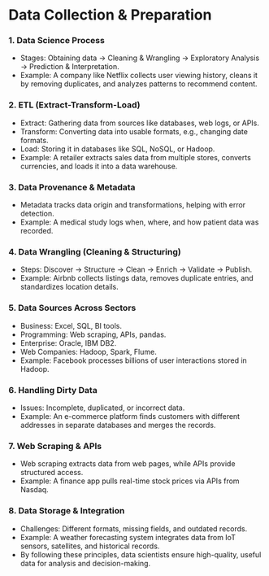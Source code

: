 # Data Collection & Preparation 
### 1. Data Science Process
* Stages: Obtaining data → Cleaning & Wrangling → Exploratory Analysis → Prediction & Interpretation.
* Example: A company like Netflix collects user viewing history, cleans it by removing duplicates, and analyzes patterns to recommend content.

### 2. ETL (Extract-Transform-Load)
* Extract: Gathering data from sources like databases, web logs, or APIs.
* Transform: Converting data into usable formats, e.g., changing date formats.
* Load: Storing it in databases like SQL, NoSQL, or Hadoop.
* Example: A retailer extracts sales data from multiple stores, converts currencies, and loads it into a data warehouse.

### 3. Data Provenance & Metadata
* Metadata tracks data origin and transformations, helping with error detection.
* Example: A medical study logs when, where, and how patient data was recorded.

### 4. Data Wrangling (Cleaning & Structuring)
* Steps: Discover → Structure → Clean → Enrich → Validate → Publish.
* Example: Airbnb collects listings data, removes duplicate entries, and standardizes location details.

### 5. Data Sources Across Sectors
* Business: Excel, SQL, BI tools.
* Programming: Web scraping, APIs, pandas.
* Enterprise: Oracle, IBM DB2.
* Web Companies: Hadoop, Spark, Flume.
* Example: Facebook processes billions of user interactions stored in Hadoop.

### 6. Handling Dirty Data
* Issues: Incomplete, duplicated, or incorrect data.
* Example: An e-commerce platform finds customers with different addresses in separate databases and merges the records.

### 7. Web Scraping & APIs
* Web scraping extracts data from web pages, while APIs provide structured access.
* Example: A finance app pulls real-time stock prices via APIs from Nasdaq.

### 8. Data Storage & Integration
* Challenges: Different formats, missing fields, and outdated records.
* Example: A weather forecasting system integrates data from IoT sensors, satellites, and historical records.
* By following these principles, data scientists ensure high-quality, useful data for analysis and decision-making. 